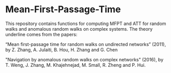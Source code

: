 # Mean-First-Passage-Time
This repository contains functions for computing MFPT and ATT for random walks and anomalous random walks on complex systems.
The theory underline comes from the papers:  

“Mean first-passage time for random walks on undirected networks” (2011), by Z. Zhang, A. Julaiti, B. Hou, H. Zhang and G. Chen 

"Navigation by anomalous random walks on complex networks" (2016), by T. Weng, J. Zhang, M. Khajehnejad, M. Small, R. Zheng and P. Hui. 
